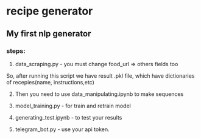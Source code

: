# recipe generator
## My first nlp generator 


### steps:

1. data_scraping.py - you must change food_url => others fields too

So, after running this script we have result .pkl file, which have dictionaries of recepies(name, instructions,etc)

2. Then you need to use data_manipulating.ipynb to make sequences
3. model_training.py - for train and retrain model
4. generating_test.ipynb - to test your results

5. telegram_bot.py - use your api token.


